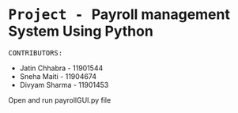 <html>
  <body>
    <h1><tt>Project - </tt>Payroll management System Using Python</h1>
    <tt> CONTRIBUTORS:</tt>
    <br>
    <ul>
      <li>Jatin Chhabra - 11901544</li>
      <li>Sneha Maiti - 11904674</li>
      <li>Divyam Sharma - 11901453</li>
    </ul>
    <p>Open and run payrollGUI.py file</p>
  </body>
</html>
  
